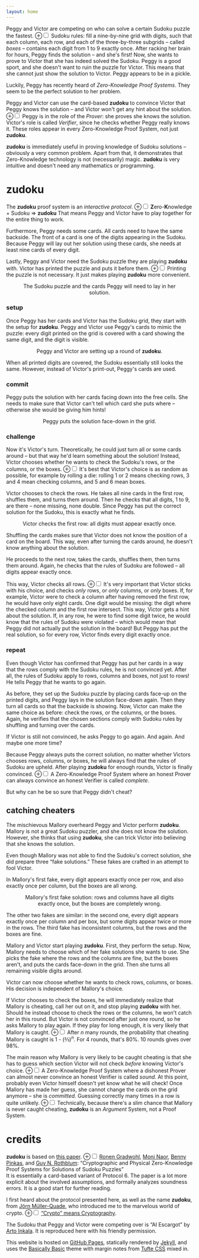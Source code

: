 ```yaml
---
layout: home
---
```

Peggy and Victor are competing on who can solve a certain Sudoku puzzle the fastest.
<label for="mn-sudoku" class="margin-toggle">⊕</label><input type="checkbox" id="mn-sudoku" class="margin-toggle"/>
<span class="marginnote">
	Sudoku rules:
	fill a nine-by-nine grid with digits, such that each column, each row, and each of the three-by-three subgrids – called _boxes_ – contains each digit from 1 to 9 exactly once.
</span> 
After racking her brain for hours, Peggy finds the solution – and she\'s first!
Now, she wants to prove to Victor that she has indeed solved the Sudoku.
Peggy is a good sport, and she doesn\'t want to ruin the puzzle for Victor.
This means that she cannot just show the solution to Victor.
Peggy appears to be in a pickle.

Luckily, Peggy has recently heard of _Zero-Knowledge Proof Systems_.
They seem to be the perfect solution to her problem.

Peggy and Victor can use the card-based **zudoku** to convince Victor that Peggy knows the solution – and Victor won\'t get any hint about the solution.
<label for="mn-prover-verifier" class="margin-toggle">⊕</label><input type="checkbox" id="mn-prover-verifier" class="margin-toggle"/>
<span class="marginnote">
	Peggy is in the role of the _Prover_: she proves she knows the solution.
	Victor\'s role is called _Verifier_, since he checks whether Peggy really knows it.
	These roles appear in every Zero-Knowledge Proof System, not just **zudoku**.
</span>

**zudoku** is immediately useful in proving knowledge of Sudoku solutions – obviously a very common problem.
Apart from that, it demonstrates that Zero-Knowledge technology is not (necessarily) magic.
**zudoku** is very intuitive and doesn\'t need any mathematics or programming.

# zudoku

The **zudoku** proof system is an _interactive protocol_.
<label for="mn-zudoku" class="margin-toggle">⊕</label><input type="checkbox" id="mn-zudoku" class="margin-toggle"/>
<span class="marginnote">
	**Z**ero-**K**nowledge + Sudoku ⇒ **zudoku**
</span> 
That means Peggy and Victor have to play together for the entire thing to work.

Furthermore, Peggy needs some cards.
All cards need to have the same backside.
The front of a card is one of the digits appearing in the Sudoku.
Because Peggy will lay out her solution using these cards, she needs at least nine cards of every digit.

Lastly, Peggy and Victor need the Sudoku puzzle they are playing **zudoku** with.
Victor has printed the puzzle and puts it before them.
<label for="mn-print" class="margin-toggle">⊕</label><input type="checkbox" id="mn-print" class="margin-toggle"/>
<span class="marginnote">
	Printing the puzzle is not necessary.
	It just makes playing **zudoku** more convenient.
</span>

<figure>
	<img src="assets/pic/zk_board.jpg" alt="" class="zk-img" />
	<figcaption style="text-align: center;">
		The Sudoku puzzle and the cards Peggy will need to lay in her solution.
	</figcaption>
</figure>

### setup

Once Peggy has her cards and Victor has the Sudoku grid, they start with the setup for **zudoku**.
Peggy and Victor use Peggy\'s cards to mimic the puzzle:
every digit printed on the grid is covered with a card showing the same digit, and the digit is visible.

<figure>
	<img src="assets/pic/zk_setup.jpg" alt="" class="zk-img" />
	<figcaption style="text-align: center;">
		Peggy and Victor are setting up a round of <b>zudoku</b>.
	</figcaption>
</figure>

When all printed digits are covered, the Sudoku essentially still looks the same.
However, instead of Victor\'s print-out, Peggy\'s cards are used.

### commit

Peggy puts the solution with her cards facing down into the free cells.
She needs to make sure that Victor can\'t tell which card she puts where – otherwise she would be giving him hints!

<figure>
	<img src="assets/pic/zk_solve.jpg" alt="" class="zk-img" />
	<figcaption style="text-align: center;">
		Peggy puts the solution face-down in the grid.
	</figcaption>
</figure>

### challenge

Now it\'s Victor\'s turn.
Theoretically, he could just turn all or some cards around – but that way he\'d learn something about the solution!
Instead, Victor chooses whether he wants to check the Sudoku\'s rows, or the columns, or the boxes.
<label for="mn-randomness" class="margin-toggle">⊕</label><input type="checkbox" id="mn-randomness" class="margin-toggle"/>
<span class="marginnote">
	It\'s best that Victor\'s choice is as random as possible, for example by rolling a die:
	rolling 1 or 2 means checking rows, 3 and 4 mean checking columns, and 5 and 6 mean boxes.
</span>

Victor chooses to check the rows.
He takes all nine cards in the first row, shuffles them, and turns them around.
Then he checks that all digits, 1 to 9, are there – none missing, none double.
Since Peggy has put the correct solution for the Sudoku, this is exactly what he finds.

<figure>
	<img src="assets/pic/zk_challenge.jpg" alt="" class="zk-img" />
	<figcaption style="text-align: center;">
		Victor checks the first row: all digits must appear exactly once.
	</figcaption>
</figure>

Shuffling the cards makes sure that Victor does not know the position of a card on the board.
This way, even after turning the cards around, he doesn\'t know anything about the solution.

He proceeds to the next row, takes the cards, shuffles them, then turns them around.
Again, he checks that the rules of Sudoku are followed – all digits appear exactly once.

This way, Victor checks all rows.
<label for="mn-stick-to-choice" class="margin-toggle">⊕</label><input type="checkbox" id="mn-stick-to-choice" class="margin-toggle"/>
<span class="marginnote">
	It\'s very important that Victor sticks with his choice, and checks _only_ rows, or _only_ columns, or _only_ boxes.
	If, for example, Victor were to check a column after having removed the first row, he would have only eight cards.
	One digit would be missing:
	the digit where the checked column and the first row intersect.
	This way, Victor gets a hint about the solution.
</span>
If, in any row, he were to find some digit twice, he would know that the rules of Sudoku were violated – which would mean that Peggy did not actually put the solution in the board!
But Peggy has put the real solution, so for every row, Victor finds every digit exactly once.

### repeat

Even though Victor has confirmed that Peggy has put her cards in a way that the rows comply with the Sudoku rules, he is not convinced yet.
After all, the rules of Sudoku apply to rows, columns and boxes, not just to rows!
He tells Peggy that he wants to go again.

As before, they set up the Sudoku puzzle by placing cards face-up on the printed digits, and Peggy lays in the solution face-down again.
Then they turn all cards so that the backside is showing.
Now, Victor can make the same choice as before:
check the rows, or the columns, or the boxes.
Again, he verifies that the chosen sections comply with Sudoku rules by shuffling and turning over the cards.

If Victor is still not convinced, he asks Peggy to go again.
And again.
And maybe one more time?

Because Peggy always puts the correct solution, no matter whether Victors chooses rows, columns, or boxes, he will always find that the rules of Sudoku are upheld.
After playing **zudoku** for enough rounds, Victor is finally convinced.
<label for="mn-complete" class="margin-toggle">⊕</label><input type="checkbox" id="mn-complete" class="margin-toggle"/>
<span class="marginnote">
	A Zero-Knowledge Proof System where an honest Prover can always convince an honest Verifier is called _complete_.
</span>

But why can he be so sure that Peggy didn\'t cheat?

## catching cheaters

The mischievous Mallory overheard Peggy and Victor perform **zudoku**.
Mallory is not a great Sudoku puzzler, and she does not know the solution.
However, she thinks that using **zudoku**, she can trick Victor into believing that she knows the solution.

Even though Mallory was not able to find the Sudoku\'s correct solution, she did prepare three “fake solutions.”
These fakes are crafted in an attempt to fool Victor.

In Mallory\'s first fake, every digit appears exactly once per row, and also exactly once per column, but the boxes are all wrong.

<figure>
	<img src="assets/pic/mallory.jpg" alt="" class="zk-img" />
	<figcaption style="text-align: center;">
		Mallory's first fake solution: rows and columns have all digits exactly once, but the boxes are completely wrong.
	</figcaption>
</figure>

The other two fakes are similar:
in the second one, every digit appears exactly once per column and per box, but some digits appear twice or more in the rows.
The third fake has inconsistent columns, but the rows and the boxes are fine.

Mallory and Victor start playing **zudoku**.
First, they perform the setup.
Now, Mallory needs to choose which of her fake solutions she wants to use.
She picks the fake where the rows and the columns are fine, but the boxes aren\'t, and puts the cards face-down in the grid.
Then she turns all remaining visible digits around.

Victor can now choose whether he wants to check rows, columns, or boxes.
His decision is independent of Mallory\'s choice.

If Victor chooses to check the boxes, he will immediately realize that Mallory is cheating, call her out on it, and stop playing **zudoku** with her.
Should he instead choose to check the rows or the columns, he won\'t catch her in this round.
But Victor is not convinced after just one round, so he asks Mallory to play again.
If they play for long enough, it is very likely that Mallory is caught.
<label for="mn-probability" class="margin-toggle">⊕</label><input type="checkbox" id="mn-probability" class="margin-toggle"/>
<span class="marginnote">
	After _n_ many rounds, the probability that cheating Mallory is caught is 1 - (⅔)<sup>_n_</sup>.
	For 4 rounds, that\'s 80%.
	10 rounds gives over 98%.
</span>

The main reason why Mallory is very likely to be caught cheating is that she has to guess which section Victor will not check _before_ knowing Victor\'s choice.
<label for="mn-sound" class="margin-toggle">⊕</label><input type="checkbox" id="mn-sound" class="margin-toggle"/>
<span class="marginnote">
	A Zero-Knowledge Proof System where a dishonest Prover can almost never convince an honest Verifier is called _sound_.
</span>
At this point, probably even Victor himself doesn\'t yet know what he will check!
Once Mallory has made her guess, she cannot change the cards on the grid anymore – she is _committed_.
Guessing correctly many times in a row is quite unlikely.
<label for="mn-argument" class="margin-toggle">⊕</label><input type="checkbox" id="mn-argument" class="margin-toggle"/>
<span class="marginnote">
	Technically, because there\'s a slim chance that Mallory is never caught cheating, **zudoku** is an _Argument_ System, not a Proof System.
</span>

# credits

**zudoku** is based on [this paper](https://www.wisdom.weizmann.ac.il/~naor/PAPERS/sudoku.pdf).
<label for="mn-source" class="margin-toggle">⊕</label><input type="checkbox" id="mn-source" class="margin-toggle"/>
<span class="marginnote">
	[Ronen Gradwohl](https://dblp.org/pid/90/2651.html),
	[Moni Naor](https://dblp.org/pid/n/MoniNaor.html),
	[Benny Pinkas](https://dblp.org/pid/31/1735.html),
	and [Guy N. Rothblum](https://dblp.org/pid/00/6232.html):
	“Cryptographic and Physical Zero-Knowledge Proof Systems for Solutions of Sudoku Puzzles”<br>
</span>
It is essentially a card-based variant of Protocol 6.
The paper is a lot more explicit about the involved assumptions, and formally analyzes soundness errors.
It is a good start for further reading.

I first heard about the protocol presented here, as well as the name **zudoku**, from [Jörn Müller-Quade](https://crypto.iti.kit.edu/english/head-of-institute.php), who introduced me to the marvelous world of crypto.
<label for="mn-crypto" class="margin-toggle">⊕</label><input type="checkbox" id="mn-crypto" class="margin-toggle"/>
<span class="marginnote">
	[“Crypto” means Cryptography](https://en.wikipedia.org/wiki/Crypto_naming_controversy).
</span>

The Sudoku that Peggy and Victor were competing over is “AI Escargot” by [Arto Inkala](http://aisudoku.com/index_en.html).
It is reproduced here with his friendly permission.

This website is hosted on [GitHub Pages](https://pages.github.com/), statically rendered by [Jekyll](https://jekyllrb.com/), and uses the [Basically Basic](https://github.com/mmistakes/jekyll-theme-basically-basic) theme with margin notes from [Tufte CSS](https://edwardtufte.github.io/tufte-css/) mixed in.
